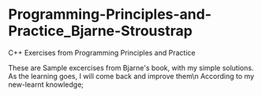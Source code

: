 # Programming-Principles-and-Practice_Bjarne-Stroustrap
C++ Exercises from Programming Principles and Practice

These are Sample excercises from Bjarne's book, with my simple solutions. As the learning goes, I will come back and improve them\n
According to my new-learnt knowledge;
